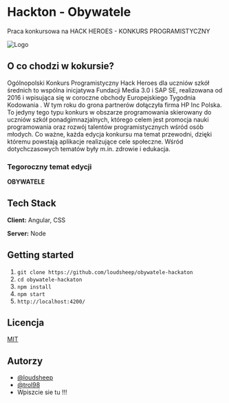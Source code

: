 
# Hackton - Obywatele

Praca konkursowa na HACK HEROES - KONKURS PROGRAMISTYCZNY

![Logo](https://hackheroes.pl/img/rsz_hackheroes_logo.png)


## O co chodzi w kokursie?
Ogólnopolski Konkurs Programistyczny Hack Heroes dla uczniów szkół średnich to wspólna inicjatywa Fundacji Media 3.0 i SAP SE, realizowana od 2016 i wpisująca się w coroczne obchody Europejskiego Tygodnia Kodowania . W tym roku do grona partnerów dołączyła firma HP Inc Polska. To jedyny tego typu konkurs w obszarze programowania skierowany do uczniów szkół ponadgimnazjalnych, którego celem jest promocja nauki programowania oraz rozwój talentów programistycznych wśród osób młodych. Co ważne, każda edycja konkursu ma temat przewodni, dzięki któremu powstają aplikacje realizujące cele społeczne. Wśród dotychczasowych tematów były m.in. zdrowie i edukacja.

### Tegoroczny temat edycji
**OBYWATELE**

## Tech Stack
**Client:** Angular, CSS

**Server:** Node

## Getting started
1. `git clone https://github.com/loudsheep/obywatele-hackaton`
2. `cd obywatele-hackaton`
3. `npm install`
4. `npm start`
5. `http://localhost:4200/`

## Licencja

[MIT](https://choosealicense.com/licenses/mit/)


## Autorzy

- [@loudsheep](https://www.github.com/loudsheep)
- [@trol98](https://www.github.com/trol98/)
- Wpiszcie sie tu !!!